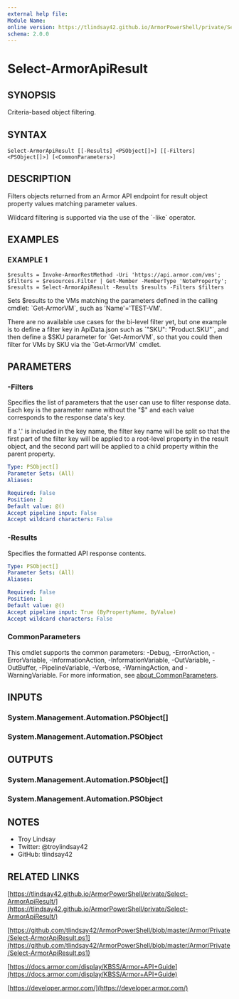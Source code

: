 ```yaml
---
external help file:
Module Name:
online version: https://tlindsay42.github.io/ArmorPowerShell/private/Select-ArmorApiResult/
schema: 2.0.0
---
```


# Select-ArmorApiResult

## SYNOPSIS
Criteria-based object filtering.

## SYNTAX

```
Select-ArmorApiResult [[-Results] <PSObject[]>] [[-Filters] <PSObject[]>] [<CommonParameters>]
```

## DESCRIPTION
Filters objects returned from an Armor API endpoint for result object
property values matching parameter values.

Wildcard filtering is supported via the use of the \`-like\` operator.

## EXAMPLES

### EXAMPLE 1
```
$results = Invoke-ArmorRestMethod -Uri 'https://api.armor.com/vms'; $filters = $resources.Filter | Get-Member -MemberType 'NoteProperty'; $results = Select-ArmorApiResult -Results $results -Filters $filters
```

Sets $results to the VMs matching the parameters defined in the calling cmdlet:
\`Get-ArmorVM\`, such as 'Name'='TEST-VM'.

There are no available use cases for the bi-level filter yet, but one example
is to define a filter key in ApiData.json such as \`"SKU": "Product.SKU"\`,
and then define a $SKU parameter for \`Get-ArmorVM\`, so that you could then
filter for VMs by SKU via the \`Get-ArmorVM\` cmdlet.

## PARAMETERS

### -Filters
Specifies the list of parameters that the user can use to filter response data.
Each key is the parameter name without the "$" and each value corresponds to
the response data's key.

If a '.' is included in the key name, the filter key name will be split so that
the first part of the filter key will be applied to a root-level property in
the result object, and the second part will be applied to a child property
within the parent property.

```yaml
Type: PSObject[]
Parameter Sets: (All)
Aliases:

Required: False
Position: 2
Default value: @()
Accept pipeline input: False
Accept wildcard characters: False
```

### -Results
Specifies the formatted API response contents.

```yaml
Type: PSObject[]
Parameter Sets: (All)
Aliases:

Required: False
Position: 1
Default value: @()
Accept pipeline input: True (ByPropertyName, ByValue)
Accept wildcard characters: False
```

### CommonParameters
This cmdlet supports the common parameters: -Debug, -ErrorAction, -ErrorVariable, -InformationAction, -InformationVariable, -OutVariable, -OutBuffer, -PipelineVariable, -Verbose, -WarningAction, and -WarningVariable. For more information, see [about_CommonParameters](http://go.microsoft.com/fwlink/?LinkID=113216).

## INPUTS

### System.Management.Automation.PSObject[]
### System.Management.Automation.PSObject
## OUTPUTS

### System.Management.Automation.PSObject[]
### System.Management.Automation.PSObject
## NOTES
- Troy Lindsay
- Twitter: @troylindsay42
- GitHub: tlindsay42

## RELATED LINKS

[https://tlindsay42.github.io/ArmorPowerShell/private/Select-ArmorApiResult/](https://tlindsay42.github.io/ArmorPowerShell/private/Select-ArmorApiResult/)

[https://github.com/tlindsay42/ArmorPowerShell/blob/master/Armor/Private/Select-ArmorApiResult.ps1](https://github.com/tlindsay42/ArmorPowerShell/blob/master/Armor/Private/Select-ArmorApiResult.ps1)

[https://docs.armor.com/display/KBSS/Armor+API+Guide](https://docs.armor.com/display/KBSS/Armor+API+Guide)

[https://developer.armor.com/](https://developer.armor.com/)

